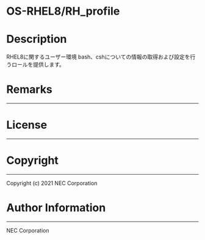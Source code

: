 OS-RHEL8/RH_profile
=======================================================
# Description
RHEL8に関するユーザー環境 bash、cshについての情報の取得および設定を行うロールを提供します。

# Remarks
-------

# License
-------

# Copyright
---------
Copyright (c) 2021 NEC Corporation

# Author Information
------------------
NEC Corporation
